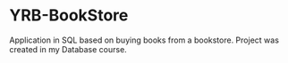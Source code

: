 # YRB-BookStore
Application in SQL based on buying books from a bookstore. Project was created in my Database course.
